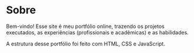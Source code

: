 # Sobre

Bem-vindo! Esse site é meu portfólio online, trazendo os projetos executados, as experiências (profissionais e acadêmicas) e as habilidades.

A estrutura desse portfólio foi feito com HTML, CSS e JavaScript.
